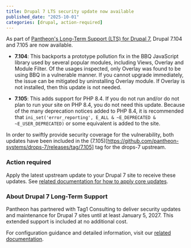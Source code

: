 ```yaml
---
title: Drupal 7 LTS security update now available
published_date: "2025-10-01"
categories: [drupal, action-required]
---
```


As part of [Pantheon's Long-Term Support (LTS) for Drupal 7](https://pantheon.io/drupal-7), Drupal 7.104 and 7.105 are now available.

* **7.104**: This backports a prototype pollution fix in the BBQ JavaScript library used by several popular modules, including Views, Overlay and Module Filter. Of the usages inspected, only Overlay was found to be using BBQ in a vulnerable manner. If you cannot upgrade immediately, the issue can be mitigated by uninstalling Overlay module. If Overlay is not installed, then this update is not needed.

* **7.105**: This adds support for PHP 8.4. If you do not run and/or do not plan to run your site on PHP 8.4, you do not need this update. Because of the many deprecation notices added to PHP 8.4, it is recommended that `ini_set('error_reporting', E_ALL & ~E_DEPRECATED & ~E_USER_DEPRECATED)` or some equivalent is added to the site.

In order to swiftly provide security coverage for the vulnerability, both updates have been included in the (7.105)[https://github.com/pantheon-systems/drops-7/releases/tag/7.105] tag for the drops-7 upstream. 

### Action required

Apply the latest upstream update to your Drupal 7 site to receive these updates. See [related documentation for how to apply core updates](/core-updates#apply-upstream-updates-via-the-site-dashboard).

### About Drupal 7 Long-Term Support

Pantheon has partnered with Tag1 Consulting to deliver security updates and maintenance for Drupal 7 sites until at least January 5, 2027. This extended support is included at no additional cost.

For configuration guidance and detailed information, visit our [related documentation](/supported-drupal/#drupal-7-long-term-support).
